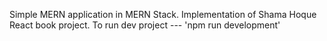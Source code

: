Simple MERN application in MERN Stack.
Implementation of Shama Hoque  React book project.
To run dev project --- 'npm run development'

